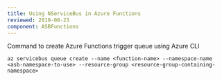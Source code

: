 ```yaml
---
title: Using NServiceBus in Azure Functions
reviewed: 2019-08-23
component: ASBFunctions
---
```


Command to create Azure Functions trigger queue using Azure CLI

```
az servicebus queue create --name <function-name> --namespace-name <asb-namespace-to-use> --resource-group <resource-group-containing-namespace>
```